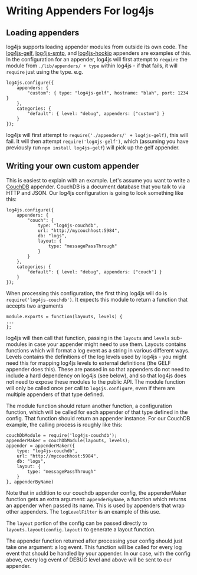Writing Appenders For log4js
============================

Loading appenders
-----------------
log4js supports loading appender modules from outside its own code. The [log4js-gelf](http://github.com/nomiddlename/log4js-gelf), [log4js-smtp](http://github.com/nomiddlename/log4js-smtp), and [log4js-hookio](http://github.com/nomiddlename/log4js-hookio) appenders are examples of this. In the configuration for an appender, log4js will first attempt to `require` the module from `./lib/appenders/ + type` within log4js - if that fails, it will `require` just using the type. e.g.

	log4js.configure({
		appenders: {
			"custom": { type: "log4js-gelf", hostname: "blah", port: 1234 }
		},
		categories: {
			"default": { level: "debug", appenders: ["custom"] }
		}
	});
	
log4js will first attempt to `require('./appenders/' + log4js-gelf)`, this will fail. It will then attempt `require('log4js-gelf')`, which (assuming you have previously run `npm install log4js-gelf`) will pick up the gelf appender.

Writing your own custom appender
--------------------------------
This is easiest to explain with an example. Let's assume you want to write a [CouchDB](http://couchdb.apache.org) appender. CouchDB is a document database that you talk to via HTTP and JSON. Our log4js configuration is going to look something like this:

	log4js.configure({
		appenders: {
			"couch": { 
				type: "log4js-couchdb", 
				url: "http://mycouchhost:5984", 
				db: "logs",
				layout: {
					type: "messagePassThrough"
				}
			}
		},
		categories: {
			"default": { level: "debug", appenders: ["couch"] }
		}
	});

When processing this configuration, the first thing log4js will do is `require('log4js-couchdb')`. It expects this module to return a function that accepts two arguments

	module.exports = function(layouts, levels) {
	...	
	};
	
log4js will then call that function, passing in the `layouts` and `levels` sub-modules in case your appender might need to use them. Layouts contains functions which will format a log event as a string in various different ways. Levels contains the definitions of the log levels used by log4js - you might need this for mapping log4js levels to external definitions (the GELF appender does this). These are passed in so that appenders do not need to include a hard dependency on log4js (see below), and so that log4js does not need to expose these modules to the public API. The module function will only be called once per call to `log4js.configure`, even if there are multiple appenders of that type defined.

The module function should return another function, a configuration function, which will be called for each appender of that type defined in the config. That function should return an appender instance. For our CouchDB example, the calling process is roughly like this:

	couchDbModule = require('log4js-couchdb');
	appenderMaker = couchDbModule(layouts, levels);
	appender = appenderMaker({
		type: "log4js-couchdb",
		url: "http://mycouchhost:5984",
		db: "logs",
		layout: {
			type: "messagePassThrough"
		}
	}, appenderByName)
	
Note that in addition to our couchdb appender config, the appenderMaker function gets an extra argument: `appenderByName`, a function which returns an appender when passed its name. This is used by appenders that wrap other appenders. The `logLevelFilter` is an example of this use.
 
The `layout` portion of the config can be passed directly to `layouts.layout(config.layout)` to generate a layout function.

The appender function returned after processing your config should just take one argument: a log event. This function will be called for every log event that should be handled by your appender. In our case, with the config above, every log event of DEBUG level and above will be sent to our appender.
